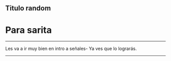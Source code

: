 ## Titulo random

# Para sarita

-----
Les va  a ir muy bien en intro a señales- Ya ves que lo lograrás.

-----